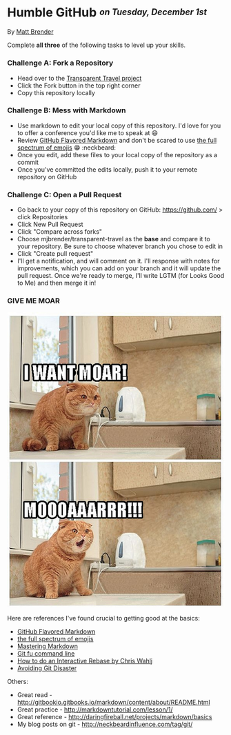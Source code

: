 # Humble GitHub <sup><sub>_on Tuesday, December 1st_</sub></sup>
By [Matt Brender](https://twitter.com/mjbrender)

Complete **all three** of the following tasks to level up your skills.

### Challenge A: Fork a Repository

* Head over to the [Transparent Travel project](https://github.com/mjbrender/transparent-travel)
* Click the Fork button in the top right corner
* Copy this repository locally

### Challenge B: Mess with Markdown

* Use markdown to edit your local copy of this repository. I'd love for you to offer a conference you'd like me to speak at :smile:
* Review [GitHub Flavored Markdown](https://help.github.com/articles/github-flavored-markdown/) and don't be scared to use [the full spectrum of emojis](http://www.emoji-cheat-sheet.com) :grin: :neckbeard:
* Once you edit, add these files to your local copy of the repository as a commit
* Once you've committed the edits locally, push it to your remote repository on GitHub

### Challenge C: Open a Pull Request

* Go back to your copy of this repository on GitHub: https://github.com/ > click Repositories
* Click New Pull Request
* Click "Compare across forks"
* Choose mjbrender/transparent-travel as the **base** and compare it to your repository. Be sure to choose whatever branch you chose to edit in
* Click "Create pull request"
* I'll get a notification, and will comment on it. I'll response with notes for improvements, which you can add on your branch and it will update the pull request. Once we're ready to merge, I'll write LGTM (for Looks Good to Me) and then merge it in!

### GIVE ME MOAR

![moar](cat-i-want-moar.jpg "GIVE ME MOARRRR")

Here are references I've found crucial to getting good at the basics:

* [GitHub Flavored Markdown](https://help.github.com/articles/github-flavored-markdown/)
* [the full spectrum of emojis](http://www.emoji-cheat-sheet.com)
* [Mastering Markdown](https://guides.github.com/features/mastering-markdown/)
* [Git fu command line](http://www.raywenderlich.com/74258/git-tutorial-intermediate)
* [How to do an Interactive Rebase by Chris Wahl](http://wahlnetwork.com/2015/07/02/interactive-rebase/)j
* [Avoiding Git Disaster](http://randyfay.com/content/avoiding-git-disasters-gory-story)

Others:
* Great read - http://gitbookio.gitbooks.io/markdown/content/about/README.html
* Great practice - http://markdowntutorial.com/lesson/1/
* Great reference - http://daringfireball.net/projects/markdown/basics
* My blog posts on git - http://neckbeardinfluence.com/tag/git/
